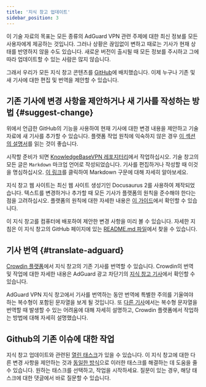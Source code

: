 ```yaml
---
title: '지식 창고 업데이트'
sidebar_position: 3
---
```


이 기술 자료의 목표는 모든 종류의 AdGuard VPN 관련 주제에 대한 최신 정보를 모든 사용자에게 제공하는 것입니다. 그러나 상황은 끊임없이 변하고 때로는 기사가 현재 상태를 반영하지 않을 수도 있습니다. 새로운 버전이 출시될 때 모든 정보를 주시하고 그에 따라 업데이트할 수 있는 사람은 많지 않습니다.

그래서 우리가 모든 지식 창고 콘텐츠를 [GitHub](https://github.com/AdguardTeam/KnowledgeBaseVPN)에 배치했습니다. 이제 누구나 기존 및 새 기사에 대한 편집 및 번역을 제안할 수 있습니다.

## 기존 기사에 변경 사항을 제안하거나 새 기사를 작성하는 방법 {#suggest-change}

위에서 언급한 GitHub의 기능을 사용하여 현재 기사에 대한 변경 내용을 제안하고 기술 자료에 새 기사를 추가할 수 있습니다. 플랫폼 작업 원칙에 익숙하지 않은 경우 [이 섹션의 설명서](https://docs.github.com/en)를 읽는 것이 좋습니다.

시작할 준비가 되면 [KnowledgeBaseVPN 레포지터리](https://github.com/AdguardTeam/KnowledgeBaseVPN)에서 작업하십시오. 기술 창고의 모든 글은 `Markdown` 마크업 언어로 작성되었습니다. 기사를 편집하거나 작성할 때 이것을 명심하십시오. [이 링크](https://docs.github.com/en/get-started/writing-on-github/getting-started-with-writing-and-formatting-on-github/basic-writing-and-formatting-syntax)를 클릭하여 Markdown 구문에 대해 자세히 알아보세요.

지식 창고 웹 사이트는 최신 웹 사이트 생성기인 Docusaurus 2를 사용하여 제작되었습니다. 텍스트를 변경하거나 추가할 때 모든 기사가 플랫폼의 원칙을 준수해야 한다는 점을 고려하십시오. 플랫폼의 원칙에 대한 자세한 내용은 [이 가이드](https://docusaurus.io/docs/category/guides)에서 확인할 수 있습니다.

이 지식 창고를 컴퓨터에 배포하여 제안한 변경 사항을 미리 볼 수 있습니다. 자세한 지침은 이 지식 창고의 GitHub 페이지에 있는 [README.md 파일](https://github.com/AdguardTeam/KnowledgeBaseVPN/blob/main/README.md)에서 찾을 수 있습니다.

## 기사 번역 {#translate-adguard}

[Crowdin 플랫폼](https://crowdin.com/project/adguard-vpn-knowledge-base)에서 지식 창고의 기존 기사를 번역할 수 있습니다. Crowdin의 번역 및 작업에 대한 자세한 내용은 AdGuard 광고 차단기의 [지식 창고 기사](https://kb.adguard.com/en/general/adguard-translations)에서 확인할 수 있습니다.

AdGuard VPN 지식 창고에서 기사를 번역하는 동안 번역에 특별한 주의를 기울여야 하는 복수형이 포함된 문자열을 보게 될 것입니다. 또 [다른 기사](https://kb.adguard.com/en/miscellaneous/plurals)에서는 복수형 문자열을 번역할 때 발생할 수 있는 어려움에 대해 자세히 설명하고, Crowdin 플랫폼에서 작업하는 방법에 대해 자세히 설명했습니다.

## Github의 기존 이슈에 대한 작업

지식 창고 업데이트와 관련된 [열린 태스크](https://github.com/AdguardTeam/KnowledgeBaseVPN/issues/)가 있을 수 있습니다. 이 지식 창고에 대한 다른 변경 사항을 제안하는 것과 [동일한 방식](#suggest-change)으로 이러한 태스크를 해결하는 데 도움을 줄 수 있습니다. 원하는 태스크를 선택하고, 작업을 시작하세요. 질문이 있는 경우, 해당 태스크에 대한 댓글에서 바로 질문할 수 있습니다.
